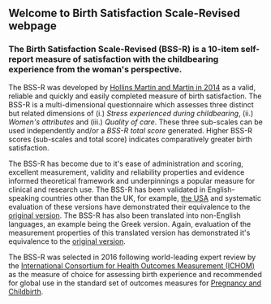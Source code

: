 ## Welcome to Birth Satisfaction Scale-Revised webpage

### The Birth Satisfaction Scale-Revised (BSS-R) is a 10-item self-report measure of satisfaction with the childbearing experience from the woman's perspective. 

The BSS-R was developed by [Hollins Martin and Martin in 2014](https://www.ncbi.nlm.nih.gov/pubmed/24252712) as a valid, reliable and quickly and easily completed measure of birth satisfaction.  The BSS-R is a multi-dimensional questionnaire which assesses three distinct but related dimensions of (i.) _Stress experienced during childbearing_, (ii.) _Women's attributes_ and (iii.) _Quality of care_.  These three sub-scales can be used independently and/or a _BSS-R total score_ generated.  Higher BSS-R scores (sub-scales and total score) indicates comparatively greater birth satisfaction.

The BSS-R has become due to it's ease of administration and scoring, excellent measurement, validity and reliability properties and evidence informed theoretical framework and underpinnings a popular measure for clinical and research use.  The BSS-R has been validated in English-speaking countries other than the UK, for example, [the USA](http://www.tandfonline.com/doi/full/10.1080/02646838.2015.1024211) and systematic evaluation of these versions have demonstrated their equivalence to the [original version](http://www.womenandbirth.org/article/S1871-5192(16)30216-5/abstract).  The BSS-R has also been translated into non-English languages, an example being the Greek version. Again, evaluation of the measurement properties of this translated version has demonstrated it's equivalence to the [original version](http://www.tandfonline.com/doi/full/10.1080/02646838.2016.1184747).

The BSS-R was selected in 2016 following world-leading expert review by the [International Consortium for Health Outcomes Measurement (ICHOM)](http://www.ichom.org/) as the measure of choice for assessing birth experience and recommended for global use in the standard set of outcomes measures for [Pregnancy and Childbirth](http://www.ichom.org/medical-conditions/pregnancy-and-childbirth/).
